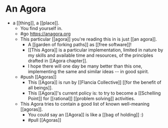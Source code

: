 # An Agora

- a [[thing]], a [[place]].
  - You find yourself in.
  - #go https://anagora.org
  - This particular [[agora]] you're reading this in is just [[an agora]].
    - A [[garden of forking paths]] as [[free software]]!
    - [[This Agora]] is a particular implementation, limited in nature by my skills and available time and resources, of the principles drafted in [[Agora chapter]].
    - I hope there will one day be many better than this one, implementing the same and similar ideas -- in good spirit.
  - #push [[Agoras]]
    - This [[Agora]] is run by [[Flancia Collective]] [[for the benefit of all beings]].
    - This [[Agora]]'s current policy is: to try to become a [[Schelling Point]] for [[rational]] [[problem solving]] activities.
  - This Agora tries to contain a good list of known well-meaning [[agoras]].
    - You could say an [[Agora]] is like a [[bag of holding]] :)
    - #pull [[Agoras]]


